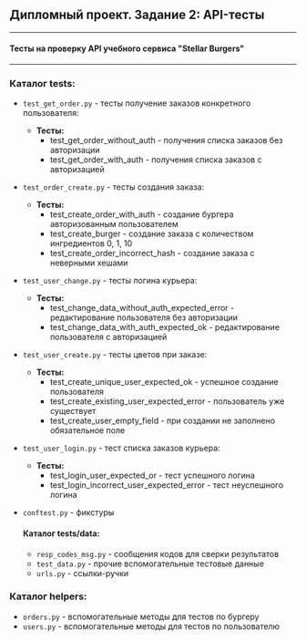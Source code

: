 ## Дипломный проект. Задание 2: API-тесты

---
#### Тесты на проверку API учебного сервиса "Stellar Burgers"

---

### Каталог tests:
* `test_get_order.py` - тесты получение заказов конкретного пользователя:
  * **Тесты:**
    * test_get_order_without_auth - получения списка заказов без авторизации
    * test_get_order_with_auth - получения списка заказов с авторизацией
    
* `test_order_create.py` - тесты создания заказа:
  * **Тесты:**
    * test_create_order_with_auth - создание бургера авторизованным пользователем
    * test_create_burger - создание заказа с количеством ингредиентов 0, 1, 10
    * test_create_order_incorrect_hash - создание заказа с неверными хешами
    
* `test_user_change.py` - тесты логина курьера:
  * **Тесты:**
    * test_change_data_without_auth_expected_error - редактирование пользователя без авторизации
    * test_change_data_with_auth_expected_ok - редактирование пользователя с авторизацией

* `test_user_create.py` - тесты цветов при заказе:
  * **Тесты:**
    * test_create_unique_user_expected_ok - успешное создание пользователя
    * test_create_existing_user_expected_error - пользователь уже существует
    * test_create_user_empty_field - при создании не заполнено обязательное поле

* `test_user_login.py` - тест списка заказов курьера:
  * **Тесты:**
    * test_login_user_expected_or - тест успешного логина
    * test_login_incorrect_user_expected_error - тест неуспешного логина


* `conftest.py` - фикстуры


  #### Каталог tests/data:
  * `resp_codes_msg.py` - сообщения кодов для сверки результатов
  * `test_data.py` - прочие вспомогательные тестовые данные
  * `urls.py` - ссылки-ручки

### Каталог helpers:
* `orders.py` - вспомогательные методы для тестов по бургеру 
* `users.py` - вспомогательные методы для тестов по пользователю
